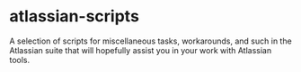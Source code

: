 # atlassian-scripts
A selection of scripts for miscellaneous tasks, workarounds, and such in the Atlassian suite that will hopefully assist you in your work with Atlassian tools.

